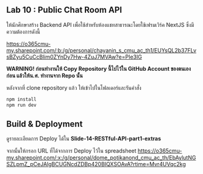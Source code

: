 ## Lab 10 : Public Chat Room API

ให้นักศึกษาสร้าง Backend API เพื่อใช้สำหรับห้องแชทสาธารณะโดยใช้เฟรมเวิร์ค NextJS ซึ่งมีความต้องการดังนี้

https://o365cmu-my.sharepoint.com/:b:/g/personal/chayanin_s_cmu_ac_th1/EUYsQL2b37FLvsBZyu5CuCcBlim0ZYnDy7Hw-4ZuJ7MVAw?e=PIe3IG

**WARNING!
ก่อนทำงานให้ Copy Repository นี้ไปไว้ใน GitHub Account ของตนเองก่อน แล้วให้น.ศ. ทำงานจาก Repo นั้น**

หลังจากที่ clone repository แล้ว ให้เข้าไปในโฟลเดอร์และรันคำสั่ง

```bash
npm install
npm run dev
```

## Build & Deployment

ดูรายละเอียดการ Deploy ได้ใน **Slide-14-RESTful-API-part1-extras**

จากนั้นให้กรอก URL ที่ได้จากการ Deploy ไว้ใน spreadsheet https://o365cmu-my.sharepoint.com/:x:/g/personal/dome_potikanond_cmu_ac_th/EbAylutNGSZLpmZ_pCeJAlgBCUGNcdZDBp420BIQXSOAvA?rtime=Mvr4UVqc2kg

